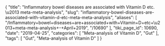 {
    "title": "Inflammatory bowel diseases are associated with Vitamin D etc. \u2013 meta-meta-analysis",
    "slug": "inflammatory-bowel-diseases-are-associated-with-vitamin-d-etc-meta-meta-analysis",
    "aliases": [
        "/Inflammatory+bowel+diseases+are+associated+with+Vitamin+D+etc+\u2013+meta-meta-analysis+-+April+2019",
        "/10690"
    ],
    "tiki_page_id": 10690,
    "date": "2019-04-25",
    "categories": [
        "Meta-analysis of Vitamin D",
        "Gut"
    ],
    "tags": [
        "Gut",
        "Meta-analysis of Vitamin D"
    ]
}